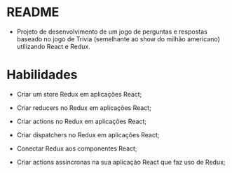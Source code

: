 # README 

- Projeto de desenvolvimento de um jogo de perguntas e respostas baseado no jogo de Trivia (semelhante ao show do milhão americano) utilizando React e Redux.

# Habilidades 

- Criar um store Redux em aplicações React;

- Criar reducers no Redux em aplicações React;

- Criar actions no Redux em aplicações React;

- Criar dispatchers no Redux em aplicações React;

- Conectar Redux aos componentes React;

- Criar actions assíncronas na sua aplicação React que faz uso de Redux;

